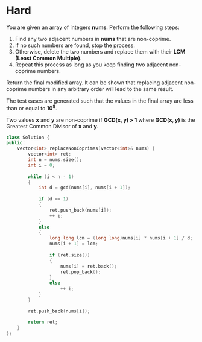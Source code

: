 # Hard

You are given an array of integers **nums**. Perform the following steps:

1. Find any two adjacent numbers in **nums** that are non-coprime.
1. If no such numbers are found, stop the process.
1. Otherwise, delete the two numbers and replace them with their **LCM (Least Common Multiple)**.
1. Repeat this process as long as you keep finding two adjacent non-coprime numbers.

Return the final modified array. It can be shown that replacing adjacent non-coprime numbers in any arbitrary order will lead to the same result.

The test cases are generated such that the values in the final array are less than or equal to **10<sup>8</sup>**.

Two values **x** and **y** are non-coprime if **GCD(x, y) > 1** where **GCD(x, y)** is the Greatest Common Divisor of **x** and **y**.

```cpp
class Solution {
public:
    vector<int> replaceNonCoprimes(vector<int>& nums) {
        vector<int> ret;
        int n = nums.size();
        int i = 0;
        
        while (i < n - 1)
        {
            int d = gcd(nums[i], nums[i + 1]);
            
            if (d == 1)
            {
                ret.push_back(nums[i]);
                ++ i;
            }
            else
            {
                long long lcm = (long long)nums[i] * nums[i + 1] / d;
                nums[i + 1] = lcm;
                
                if (ret.size())
                {
                    nums[i] = ret.back();
                    ret.pop_back();
                }
                else
                    ++ i;
            }
        }
        
        ret.push_back(nums[i]);
        
        return ret;
    }
};
```
